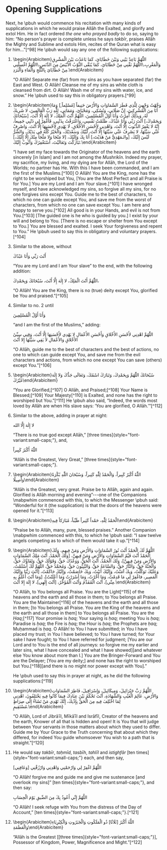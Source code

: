 

# Opening Supplications

Next, he \pbuh would commence his recitation with many kinds of supplications in which he would praise Allāh the Exalted, and glorify and extol Him. He in fact ordered _the one who prayed badly_ to do so, saying to him: “No person's prayer is complete unless he says _takbīr_, praises Allāh the Mighty and Sublime and extols Him, recites of the Quran what is easy for him...”[^98] He \pbuh would say any one of the following supplications:

1. \begin{Arabicitem}اللّٰهُمَّ بَاعِدْ بَيْنِي وَبَيْنَ خَطَايَايَ، كَمَا بَاعَدْتَ بَيْنَ الْمَشْرِقِ وَالْمَغْرِبِ،\\اللّٰهُمَّ نَقِّنِي مِنْ خَطَايَايَ، كَمَا يُنَقَّى الثَّوْبُ الأَبْيَضُ مِنَ الدَّنَسِ،\\اللّٰهُمَّ اغْسِلْنِي مِنْ خَطَايَايَ بِالثَّلْجِ وَالْمَاءِ وَالْبَرَدِ.\end{Arabicitem}

    “O Allāh! Separate me (far) from my sins as you have separated (far) the East and West. O Allāh! Cleanse me of my sins as white cloth is cleansed from dirt. O Allāh! Wash me of my sins with water, ice, and snow.” He \pbuh used to say this in obligatory prayers.[^99]

2. \begin{Arabicitem}وَجَّهْتُ وَجْهِيَ لِلَّذِي فَطَرَ السَّمَاوَاتِ وَالأَرْضَ حَنِيفاً [مُسْلِماً\,] وَمَا أَنَا مِنَ الْمُشْرِكِينَ، إِنَّ صَلَاتِي، وَنُسُكِي، وَمَحْيَايَ، وَمَمَاتِي، لِلّٰهِ رَبِّ الْعَالَمِينَ، لا شَرِيكَ لَهُ،
وَبِذٰلِكَ أُمِرْتُ وَأَنَا أَوَّلُ الْمُسْلِمِينَ، اللّٰهُمَّ أَنْتَ الْمَلِكُ، لا إِلٰهَ إِلَّا أَنْتَ، [سُبْحَانَكَ وَبِحَمْدِكَ،] أَنْتَ رَبِّي وَأَنَا عَبْدُكَ، ظَلَمْتُ نَفْسِي، وَاعْتَرَفْتُ بِذَنْبِي، فَاغْفِرْ لِي ذَنْبِي جَمِيعاً، إِنَّهُ لا يَغْفِرُ الذُّنُوبَ إِلَّا أَنْتَ، وَاهْدِنِي لِأَحْسَنِ الأَخْلَاقِ، لَا يَهْدِي لِأَحْسَنِهَا إِلَّا أَنْتَ، وَاصْرِفْ عَنِّي سَيِّئَهَا، لا يَصْرِفُ عَنِّي سَيِّئَهَا إِلَّا أَنْتَ، لَبَّيْكَ وَسَعْدَيْكَ، وَالْخَيْرُ كُلُّهُ فِي يَدَيْكَ، وَالشَّرُّ لَيْسَ إِلَيْكَ، [والـمَهْدِيُّ مَنْ هَدَيْتَ،] أَنَا بِكَ وَإِلَيْكَ، [لا مَنْجَا وَلا مَلْجَأَ مِنْكَ إِلَّا إِلَيْكَ،] تَبَارَكْتَ وَتَعَالَيْتَ، أَسْتَغْفِرُكَ وَأَتُوبُ إِلَيْكَ.\end{Arabicitem}

    “I have set my face towards the Originator of the heavens and the earth sincerely [in Islam] and I am not among the _Mushrikīn_. Indeed my prayer, my sacrifice, my living, and my dying are for Allāh, the Lord of the Worlds; no partner has He. With this I have been commanded, and I am the first of the Muslims.[^100] O Allāh! You are the King, none has the right to be worshiped but You, [You are the Most Perfect and all Praise is for You.] You are my Lord and I am Your slave.[^101] I have wronged myself, and have acknowledged my sins, so forgive all my sins, for no one forgives sins except You. Guide me to the best of characters, to which no one can guide except You, and save me from the worst of characters, from which no one can save except You. I am here and happy to serve you.[^102] All good is in your Hands, and evil is not from You.[^103] [The guided one is he who is guided by you.] I exist by your will and belong to You. [There is no escape or shelter from You except to You.] You are blessed and exalted. I seek Your forgiveness and repent to You.” He \pbuh used to say this in obligatory and voluntary prayers.[^104]

3. Similar to the above, without

    <div lang="ar">أَنْتَ رَبِّي وَأَنَا عَبْدُكَ</div>

    “You are my Lord and I am Your slave” to the end, with the following addition:

    <div lang="ar">اللّٰهُمَّ أَنْتَ الْمَلِكُ، لا إِلٰهَ إِلَّا أَنْتَ، سُبْحَانَكَ وَبِحَمْدِكَ،</div>

    “O Allāh! You are the King, there is no (true) deity except You, glorified be You and praised.”[^105]

4. Similar to no. 2 until

    <div lang="ar">وَأَنَا أَوَّلُ الْمُسْلِمِينَ</div>

    “and I am the first of the Muslims,” adding:

    <div lang="ar">اللّٰهُمَّ اهْدِنِي لأَحْسَنِ الأَخْلاقِ وَأَحْسَنِ الأَعْمَالِ لا يَهْدِي لأَحْسَنِهَا إِلَّا أَنْتَ، وَقِنِي سِيِّئَ الأَخْلاقِ وَالأَعْمَالِ لا يَقِي سَيِّئَهَا إِلا أَنْتَ</div>

    “O Allāh, guide me to the best of characters and the best of actions, no one to which can guide except You, and save me from the evil characters and actions, from which no one except You can save (others) except You.”[^106]

5. \begin{Arabicitem}سُبْحَانَكَ اللّٰهُمَّ وَبِحَمْدِكَ، وَتَبَارَكَ اسْمُكَ، وَتَعَالَى جَدُّكَ وَلا إِلٰهَ غَيْرُكَ\end{Arabicitem}

    “You are Glorified,[^107] O Allāh, and Praised;[^108] Your Name is Blessed;[^109] Your Majesty[^110] is Exalted, and none has the right to worshiped but You.”[^111] He \pbuh also said, “Indeed, the words most loved by Allāh are when His slave says: ‘You are glorified, O Allāh.’”[^112]

6. Similar to the above, adding in prayer at night:

    <div lang="ar">لا إِلٰهَ إِلَّا الله</div>

    “There is no true god except Allāh,” [three times]{style="font-variant:small-caps;"}, and,

    <div lang="ar">اللّٰهُ أَكْبَرُ كَبِيراً</div>

    “Allāh is the Greatest, Very Great,” [three times]{style="font-variant:small-caps;"}.

<!-- Check the English of the following -->

7. \begin{Arabicitem}اللّٰهُ أَكْبَرُ كَبِيراً، وَالْحَمْدُ لِلّٰهِ كَثِيراً، وَسُبْحَانَ اللّٰهِ بُكْرَةً وَأَصِيلًا\end{Arabicitem}

    “Allāh is the Greatest, very great. Praise be to Allāh, again and again. Glorified is Allāh morning and evening”---one of the Companions \mabpwhim commenced with this, to which the Messenger \pbuh said: “Wonderful for it (the supplication) is that the doors of the heavens were opened for it.”[^113]

8. \begin{Arabicitem}الْحَمْدُ لِلّٰهِ، حَمْداً كَثِيراً طَيِّباً، مُبَارَكاً فِيهِ\end{Arabicitem}

    “Praise be to Allāh, many, pure, blessed praises.” Another Companion \mabpwhim commenced with this, to which he \pbuh said: “I saw twelve angels competing as to which of them would take it up.”[^114]

<!-- TODO Continue from here -->

9. \begin{Arabicitem}اللَّهُمَّ لَكَ الْحَمْدُ أَنْتَ نُورُ السَّمَاوَاتِ وَالأَرْضِ وَمَنْ فِيهِم، وَلَكَ الْحَمْدُ أَنْتَ قَيِّمُ السَّمَاوَاتِ وَالأَرْضِ وَمَنْ فِيهِنَّ، [وَلَكَ الْحَمْدُ، أَنْتَ مَلِكُ السَّمَاوَاتِ وَالأَرْضِ وَمَنْ فِيهِنَّ]، وَلَكَ الْحَمْدُ،  أَنْتَ الْحَقُّ، وَوَعْدُكَ حَقُّ، وَقَوْلُكَ حَقُّ، وَلِقَاؤُكَ حَقٌّ، وَالْجَنَّةُ حَقٌّ، وَالنَّارُ حَقٌّ، وَالسَّاعَةُ حَقٌّ، وَالنَّبِيُّونَ حَقٌّ، وَمُحَمَّدٌ حَقٌّ، اللَّهُمَّ لَكَ أَسْلَمْتُ، وَعَلَيْكَ تَوَكَّلْتُ، وَبِكَ آمَنْتُ، وَإِلَيْكَ أَنَبْتُ، وَبِكَ خَاصَمْتُ، وَإِلَيْكَ حَاكَمْتُ، [أَنْتَ رَبُّنَا وَإِلَيْكَ الْمَصِير، فاغْفِرْ لِي مَا قَدِمْتُ، وَمَا أَخَّرْتُ، وَمَا أَسْرَرْتُ وَمَا أَعْلَنْتُ]، [وَمَا أَنْتَ أَعْلَمُ بِهِ مِنِّي]، أَنْتَ الْمُقَدِّمُ وَأَنْتَ الْمُؤَخِّرُ، [أَنْتَ إِلَهِي]، لا إِلَهَ إِلا أَنْتَ.\end{Arabicitem}

    “O Allāh, to You belongs all Praise. You are the Light[^115] of the heavens and the earth and all those in them; to You belongs all Praise. You are the Maintainer[^116] of the heavens and the earth and all those in them; [to You belongs all Praise. You are the King of the heavens and the earth and all those in them] to You belongs all Praise. You are the _Ḥaq_;[^117] Your promise is _ḥaq_; Your saying is _ḥaq_; meeting You is _ḥaq_; Paradise is _ḥaq_; the Fire is _ḥaq_; the Hour is _ḥaq_; the Prophets are _ḥaq_; Muḥammad is _ḥaq_. O Allāh! to You I have submitted; in You I have placed my trust; in You I have believed; to You I have turned; for Your sake I have fought; to You I have referred for judgment; [You are our Lord and to You is the end of all journeys: so forgive me my earlier and later sins, what I have concealed and what I have showed][and whatever else You know about more than I.] You are the Bringer-Forward and You are the Delayer; [You are my deity;] and none has the right to worshiped but You.[^118][and there is no might nor power except with You].”

    He \pbuh used to say this in prayer at night, as he did the following supplications:[^119]

10. \begin{Arabicitem}اللَّهُمَّ رَبَّ جَبْرَائِيلَ، وَمِيكَائِيلَ، وَإِسْرَافِيلَ، فَاطِرَ السَّمَاوَاتِ وَالأَرْضِ، عَالِمَ الْغَيْبِ وَالشَّهَادَةِ، أَنْتَ تَحْكُمُ بَيْنَ عِبَادِكَ فِيمَا كَانُوا فِيهِ يَخْتَلِفُونَ، اهْدِنِي لِمَا اخْتُلِفَ فِيهِ مِنَ الْحَقِّ بِإِذْنِكَ، إِنَّكَ تَهْدِي مَنْ تَشَاءُ إِلَى صِرَاطٍ مُسْتَقِيمٍ.\end{Arabicitem}

    “O Allāh, Lord of Jibrāʿīl, Mīkāʾīl and Isrāfīl, Creator of the heavens and the earth, Knower of all that is hidden and open! It is You that will judge between Your servants in those matters about which they used to differ. Guide me by Your Grace to the Truth concerning that about which they differed, for indeed You guide whomsoever You wish to a path that is straight.”[^120]

11. He would say _takbīr_, _taḥmīd_, _tasbīh_, _tahlīl_ and _istighfār_ [ten times]{style="font-variant:small-caps;"} each, and then say,

    <div lang="ar">اللَّهُمَّ اغْفِرْ لِي وَارْحَمْنِي وَاهْدِنِي وَارْزُقْنِي [وَعَافِنِي]</div>

    “O Allāh! forgive me and guide me and give me sustenance [and overlook my sins]” [ten times]{style="font-variant:small-caps;"}, and then say:

    <div lang="ar">اللَّهُمَّ إِنِّي أَعُوذُ بِكَ مِنَ الضِّيقِ يَوْمَ الْحِسَابِ</div>

    “O Allāh! I seek refuge with You from the distress of the Day of Account,” [ten times]{style="font-variant:small-caps;"}.[^121]

12. \begin{Arabicitem}اللَّهُ أَكْبَرُ [ثَلَاثًا] ذُو الْمَلَكُوتِ وَالْجَبَرُوتِ وَالْكِبْرِيَاءِ وَالْعَظَمَةِ\end{Arabicitem}

    “Allāh is the Greatest [[three times]{style="font-variant:small-caps;"}], Possessor of Kingdom, Power, Magnificence and Might.”[^122]



